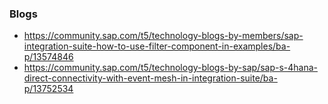 

### Blogs
* https://community.sap.com/t5/technology-blogs-by-members/sap-integration-suite-how-to-use-filter-component-in-examples/ba-p/13574846
* https://community.sap.com/t5/technology-blogs-by-sap/sap-s-4hana-direct-connectivity-with-event-mesh-in-integration-suite/ba-p/13752534
